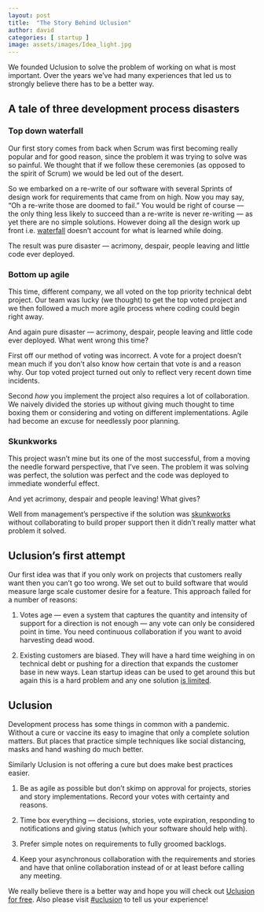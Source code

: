 ```yaml
---
layout: post
title:  "The Story Behind Uclusion"
author: david
categories: [ startup ]
image: assets/images/Idea_light.jpg
---
```


We founded Uclusion to solve the problem of working on what is most important. Over the years we’ve had many experiences that led us to strongly believe there has to be a better way.

## A tale of three development process disasters

### Top down waterfall

Our first story comes from back when Scrum was first becoming really popular and for good reason, since the problem it was trying to solve was so painful. We thought that if we follow these ceremonies (as opposed to the spirit of Scrum) we would be led out of the desert.

So we embarked on a re-write of our software with several Sprints of design work for requirements that came from on high. Now you may say, “Oh a re-write those are doomed to fail.” You would be right of course — the only thing less likely to succeed than a re-write is never re-writing — as yet there are no simple solutions. However doing all the design work up front i.e. [waterfall](https://en.wikipedia.org/wiki/Waterfall_model) doesn’t account for what is learned while doing.

The result was pure disaster — acrimony, despair, people leaving and little code ever deployed.

### Bottom up agile

This time, different company, we all voted on the top priority technical debt project. Our team was lucky (we thought) to get the top voted project and we then followed a much more agile process where coding could begin right away.

And again pure disaster — acrimony, despair, people leaving and little code ever deployed. What went wrong this time?

First off our method of voting was incorrect. A vote for a project doesn’t mean much if you don’t also know how certain that vote is and a reason why. Our top voted project turned out only to reflect very recent down time incidents.

Second *how* you implement the project also requires a lot of collaboration. We naively divided the stories up without giving much thought to time boxing them or considering and voting on different implementations. Agile had become an excuse for needlessly poor planning.

### Skunkworks

This project wasn’t mine but its one of the most successful, from a moving the needle forward perspective, that I’ve seen. The problem it was solving was perfect, the solution was perfect and the code was deployed to immediate wonderful effect.

And yet acrimony, despair and people leaving! What gives?

Well from management’s perspective if the solution was [skunkworks](https://en.wikipedia.org/wiki/Skunkworks_project) without collaborating to build proper support then it didn’t really matter what problem it solved.

## Uclusion’s first attempt

Our first idea was that if you only work on projects that customers really want then you can’t go too wrong. We set out to build software that would measure large scale customer desire for a feature. This approach failed for a number of reasons:

1. Votes age — even a system that captures the quantity and intensity of support for a direction is not enough — any vote can only be considered point in time. You need continuous collaboration if you want to avoid harvesting dead wood.

1. Existing customers are biased. They will have a hard time weighing in on technical debt or pushing for a direction that expands the customer base in new ways. Lean startup ideas can be used to get around this but again this is a hard problem and any one solution [is limited](https://dev.to/uclusion/product-direction-product-market-fit-is-harder-than-everyone-admits-48d5).

## Uclusion

Development process has some things in common with a pandemic. Without a cure or vaccine its easy to imagine that only a complete solution matters. But places that practice simple techniques like social distancing, masks and hand washing do much better.

Similarly Uclusion is not offering a cure but does make best practices easier.

1. Be as agile as possible but don’t skimp on approval for projects, stories and story implementations. Record your votes with certainty and reasons.

1. Time box everything — decisions, stories, vote expiration, responding to notifications and giving status (which your software should help with).

1. Prefer simple notes on requirements to fully groomed backlogs.

1. Keep your asynchronous collaboration with the requirements and stories and have that online collaboration instead of or at least before calling any meeting.

We really believe there is a better way and hope you will check out [Uclusion for free](https://www.uclusion.com/?utm_source=uclusion&utm_medium=blog&utm_campaign=devbetterway). Also please visit [#uclusion](https://twitter.com/hashtag/uclusion) to tell us your experience!

